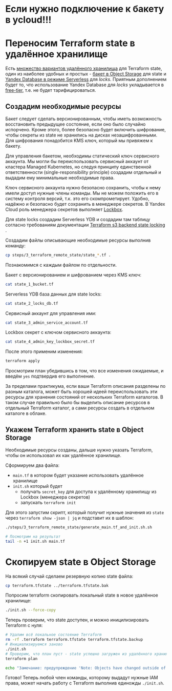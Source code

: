 # Если нужно подключение к бакету в ycloud!!!

# Переносим Terraform state в удалённое хранилище

Есть [множество вариантов удалённого хранилища](https://www.terraform.io/docs/language/settings/index.html) для
Terraform state, один из наиболее удобных и простых - [бакет в Object Storage](https://cloud.yandex.ru/services/storage)
для state и [Yandex Database в режиме Serverless](https://cloud.yandex.ru/services/ydb) для _locks_. Приятным
дополнением будет то, что использование Yandex Database для _locks_ укладывается
в [free-tier](https://cloud.yandex.ru/docs/billing/concepts/serverless-free-tier), т.е. не будет тарифицироваться.

## Создадим необходимые ресурсы

Бакет следует сделать версионированным, чтобы иметь возможность восстановить предыдущее состояние, если оно было
случайно испорчено. Кроме этого, более безопасно будет включить шифрование, чтобы секреты из state не хранились на
дисках незашифрованными. Для шифрования понадобится KMS ключ, который мы привяжем к бакету.

Для управления бакетом, необходимы статический ключ сервисного аккаунта. Мы могли бы переиспользовать сервисный аккаунт
от кластера Managed Kubernetes, но следуя принципу единственной ответственности (single-responsibility principle)
создадим отдельный и выдадим ему минимальные необходимые права.

Ключ сервисного аккаунта нужно безопасно сохранить, чтобы к нему имели доступ нужные члены команды. Мы не можем положить
его в систему контроля версий, т.к. это его скомпрометирует. Удобно, надёжно и безопасно будет сохранить в менеджере
секретов. В Yandex Cloud роль менеджера секретов выполняет [Lockbox](https://cloud.yandex.ru/services/lockbox).

Для state locks создадим Serverless YDB и создадим там таблицу согласно требованиям документации
[Terraform s3 backend state locking](https://www.terraform.io/docs/language/settings/backends/s3.html#dynamodb-state-locking)
.

Создадим файлы описывающие необходимые ресурсы выполнив команду:
```bash
cp steps/3_terraform_remote_state/state_*.tf .
```

Познакомимся с каждым файлом по отдельности.

Бакет с версионированием и шифрованием через KMS ключ:
```bash 
cat state_1_bucket.tf
```

Serverless YDB база данных для state locks: 
```bash 
cat state_2_locks_db.tf
```

Сервисный аккаунт для управления ими:
```bash 
cat state_3_admin_service_account.tf
```

Lockbox секрет с ключом сервисного аккаунта:
```bash 
cat state_4_admin_key_lockbox_secret.tf
```

После этого применим изменения:
```bash
terraform apply
```
Просмотрим план убедившись в том, что все изменения ожидаемые, и введём `yes` подтвердив его выполнение.

За пределами практикума, если ваши Terraform описания разделены по разным каталога, может быть хорошей идеей
переиспользовать эти ресурсы для хранения состояний от нескольких Terraform каталогов. В таком случае правильно было бы
выделить описание ресурсов в отдельный Terraform каталог, а сами ресурсы создать в отдельном каталоге в облаке.

## Укажем Terraform хранить state в Object Storage

Необходимые ресурсы созданы, дальше нужно указать Terraform, чтобы он использовал их как удалённое хранилище.

Сформируем два файла:
- `main.tf` в котором будет указание использовать удалённое хранилище
- `init.sh` который будет
    - получать `secret_key` для доступа к удалённому хранилищу из Lockbox (менеджера секретов)
    - запускать `terraform init`

Для этого запустим скрипт, который получит нужные значения из `state` через `terraform show -json | jq`
и подставит их в шаблон:
```bash
./steps/3_terraform_remote_state/generate_main.tf_and_init.sh.sh

# Посмотрим на результат
tail -n +1 init.sh main.tf
```

# Скопируем state в Object Storage

На всякий случай сделаем резервную копию state файла:
```bash
cp terraform.tfstate ../terraform.tfstate.bak
```

Попросим terraform скопировать локальный state в новое удалённое хранилище:
```bash
./init.sh --force-copy
```

Теперь проверим, что state доступен, и можно иницилизировать Terraform с нуля:
```bash
# Удалим всё локальное состояние Terraform
rm -rf .terraform terraform.tfstate terraform.tfstate.backup
# Инициализируемся заново
./init.sh 
# Проверим, что план пуст - state успешно загружен из удалённого хранилища
terraform plan

echo "Замечание: предупреждение 'Note: Objects have changed outside of Terraform; + labels = {}' недоработка terraform provider :)"
```

Готово!
Теперь любой член команды, которому выдадут нужные IAM права, может начать работу с Terraform выполнив
единожды `./init.sh`.

